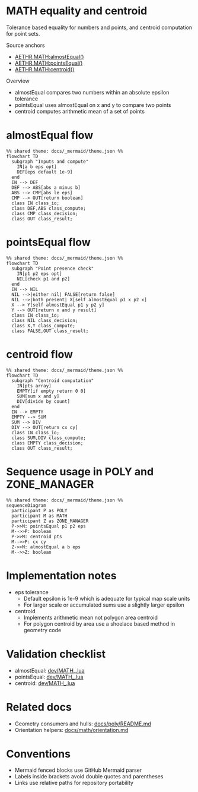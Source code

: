 # MATH equality and centroid

Tolerance based equality for numbers and points, and centroid computation for point sets.

Source anchors
- [AETHR.MATH:almostEqual()](../../dev/MATH_.lua:118)
- [AETHR.MATH:pointsEqual()](../../dev/MATH_.lua:129)
- [AETHR.MATH:centroid()](../../dev/MATH_.lua:157)

Overview

- almostEqual compares two numbers within an absolute epsilon tolerance
- pointsEqual uses almostEqual on x and y to compare two points
- centroid computes arithmetic mean of a set of points

# almostEqual flow

```mermaid
%% shared theme: docs/_mermaid/theme.json %%
flowchart TD
  subgraph "Inputs and compute"
    IN[a b eps opt]
    DEF[eps default 1e-9]
  end
  IN --> DEF
  DEF --> ABS[abs a minus b]
  ABS --> CMP[abs le eps]
  CMP --> OUT[return boolean]
  class IN class_io;
  class DEF,ABS class_compute;
  class CMP class_decision;
  class OUT class_result;
```

# pointsEqual flow

```mermaid
%% shared theme: docs/_mermaid/theme.json %%
flowchart TD
  subgraph "Point presence check"
    IN[p1 p2 eps opt]
    NIL[check p1 and p2]
  end
  IN --> NIL
  NIL -->|either nil| FALSE[return false]
  NIL -->|both present| X[self almostEqual p1 x p2 x]
  X --> Y[self almostEqual p1 y p2 y]
  Y --> OUT[return x and y result]
  class IN class_io;
  class NIL class_decision;
  class X,Y class_compute;
  class FALSE,OUT class_result;
```

# centroid flow

```mermaid
%% shared theme: docs/_mermaid/theme.json %%
flowchart TD
  subgraph "Centroid computation"
    IN[pts array]
    EMPTY[if empty return 0 0]
    SUM[sum x and y]
    DIV[divide by count]
  end
  IN --> EMPTY
  EMPTY --> SUM
  SUM --> DIV
  DIV --> OUT[return cx cy]
  class IN class_io;
  class SUM,DIV class_compute;
  class EMPTY class_decision;
  class OUT class_result;
```

# Sequence usage in POLY and ZONE_MANAGER

```mermaid
%% shared theme: docs/_mermaid/theme.json %%
sequenceDiagram
  participant P as POLY
  participant M as MATH
  participant Z as ZONE_MANAGER
  P->>M: pointsEqual p1 p2 eps
  M-->>P: boolean
  P->>M: centroid pts
  M-->>P: cx cy
  Z->>M: almostEqual a b eps
  M-->>Z: boolean
```

# Implementation notes

- eps tolerance
  - Default epsilon is 1e-9 which is adequate for typical map scale units
  - For larger scale or accumulated sums use a slightly larger epsilon
- centroid
  - Implements arithmetic mean not polygon area centroid
  - For polygon centroid by area use a shoelace based method in geometry code

# Validation checklist

- almostEqual: [dev/MATH_.lua](../../dev/MATH_.lua:118)
- pointsEqual: [dev/MATH_.lua](../../dev/MATH_.lua:129)
- centroid: [dev/MATH_.lua](../../dev/MATH_.lua:157)

# Related docs

- Geometry consumers and hulls: [docs/poly/README.md](../poly/README.md)
- Orientation helpers: [docs/math/orientation.md](./orientation.md)

# Conventions

- Mermaid fenced blocks use GitHub Mermaid parser
- Labels inside brackets avoid double quotes and parentheses
- Links use relative paths for repository portability